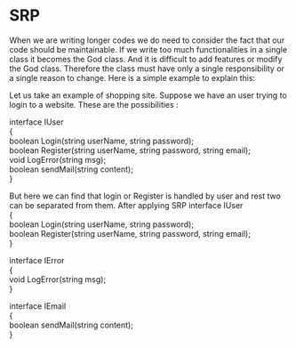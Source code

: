 # SRP

When we are writing longer codes we do need to consider
the fact that our code should be maintainable.
If we write too much functionalities in a single class it becomes the God class.
And it is difficult to add features or modify the God class.
Therefore the class must have only a single responsibility
or a single reason to change.
Here is a simple example to explain this:

Let us take an example of shopping site.
Suppose we have an user trying to login to a website.
These are the possibilities :

interface IUser  
{  
boolean Login(string userName, string password);  
boolean Register(string userName, string password, string email);  
void LogError(string msg);  
boolean sendMail(string content);  
}  

But here we can find that login or Register is handled by user
and rest two can be separated from them.
After applying SRP
interface IUser  
{  
boolean Login(string userName, string password);  
boolean Register(string userName, string password, string email);  
}  

interface IError  
{  
void LogError(string msg);  
}  

interface IEmail  
{  
boolean sendMail(string content);  
}  
